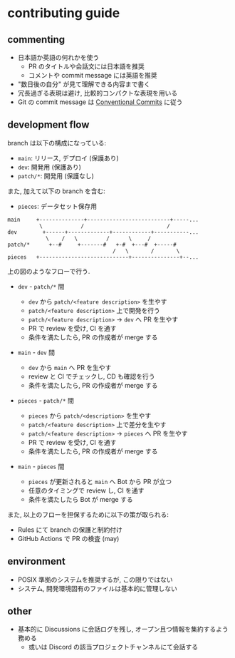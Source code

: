 # contributing guide

## commenting

- 日本語か英語の何れかを使う
  - PR のタイトルや会話文には日本語を推奨
  - コメントや commit message には英語を推奨
- "数日後の自分" が見て理解できる内容まで書く
- 冗長過ぎる表現は避け, 比較的コンパクトな表現を用いる
- Git の commit message は [Conventional Commits](https://www.conventionalcommits.org/ja/v1.0.0/) に従う

## development flow

branch は以下の構成になっている:

- `main`: リリース, デプロイ (保護あり)
- `dev`: 開発用 (保護あり)
- `patch/*`: 開発用 (保護なし)

また, 加えて以下の branch を含む:

- `pieces`: データセット保存用

```
main     +--------------+--------------------------+-----...
          \            /                          /
dev        +------+-------------+------------+-----------...
            \    /   \         /      \     /
patch/*      +--#     +-------#   +-#  +---#  +-----#
                                 /   \       /       \
pieces   +----------------------------+---------------+--...
```

上の図のようなフローで行う.

- `dev` - `patch/*` 間

  - `dev` から `patch/<feature description>` を生やす
  - `patch/<feature description>` 上で開発を行う
  - `patch/<feature description>` → `dev` へ PR を生やす
  - PR で review を受け, CI を通す
  - 条件を満たしたら, PR の作成者が merge する

- `main` - `dev` 間

  - `dev` から `main` へ PR を生やす
  - review と CI でチェックし, CD も確認を行う
  - 条件を満たしたら, PR の作成者が merge する

- `pieces` - `patch/*` 間

  - `pieces` から `patch/<description>` を生やす
  - `patch/<feature description>` 上で差分を生やす
  - `patch/<feature description>` → `pieces` へ PR を生やす
  - PR で review を受け, CI を通す
  - 条件を満たしたら, PR の作成者が merge する

- `main` - `pieces` 間
  - `pieces` が更新されると `main` へ Bot から PR が立つ
  - 任意のタイミングで review し, CI を通す
  - 条件を満たしたら Bot が merge する

また, 以上のフローを担保するために以下の策が取られる:

- Rules にて branch の保護と制約付け
- GitHub Actions で PR の検査 (may)

## environment

- POSIX 準拠のシステムを推奨するが, この限りではない
- システム, 開発環境固有のファイルは基本的に管理しない

## other

- 基本的に Discussions に会話ログを残し, オープン且つ情報を集約するよう務める
  - 或いは Discord の該当プロジェクトチャンネルにて会話する
